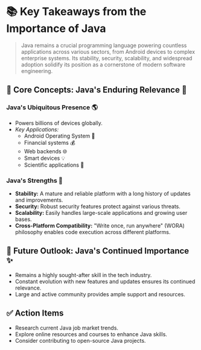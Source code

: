 # 📚 Key Takeaways from the Importance of Java

> Java remains a crucial programming language powering countless applications across various sectors, from Android devices to complex enterprise systems. Its stability, security, scalability, and widespread adoption solidify its position as a cornerstone of modern software engineering.

## 🧠 Core Concepts: Java's Enduring Relevance 🤔

### Java's Ubiquitous Presence 🌎
* Powers billions of devices globally.
*  *Key Applications:*
    * Android Operating System 🤖
    * Financial systems 💰
    * Web backends 🌐
    * Smart devices 💡
    * Scientific applications 🔬

### Java's Strengths 💪
* **Stability:**  A mature and reliable platform with a long history of updates and improvements.
* **Security:** Robust security features protect against various threats.
* **Scalability:**  Easily handles large-scale applications and growing user bases.
* **Cross-Platform Compatibility:** "Write once, run anywhere" (WORA) philosophy enables code execution across different platforms.


## 🚀 Future Outlook: Java's Continued Importance ✨

* Remains a highly sought-after skill in the tech industry.
* Constant evolution with new features and updates ensures its continued relevance.
* Large and active community provides ample support and resources.


## ✅ Action Items

* Research current Java job market trends.
* Explore online resources and courses to enhance Java skills.
* Consider contributing to open-source Java projects.

